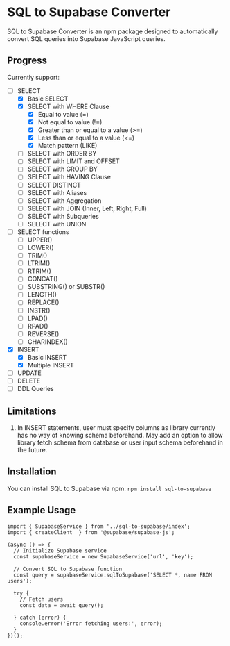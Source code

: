 # SQL to Supabase Converter

SQL to Supabase Converter is an npm package designed to automatically convert SQL queries into Supabase JavaScript queries.

## Progress

Currently support:
- [ ] SELECT
  - [x] Basic SELECT
  - [x] SELECT with WHERE Clause
    - [x] Equal to value (=)
    - [x] Not equal to value (!=)
    - [x] Greater than or equal to a value (>=)
    - [x] Less than or equal to a value (<=)
    - [x] Match pattern (LIKE)
  - [ ] SELECT with ORDER BY
  - [ ] SELECT with LIMIT and OFFSET
  - [ ] SELECT with GROUP BY
  - [ ] SELECT with HAVING Clause
  - [ ] SELECT DISTINCT
  - [ ] SELECT with Aliases
  - [ ] SELECT with Aggregation
  - [ ] SELECT with JOIN (Inner, Left, Right, Full)
  - [ ] SELECT with Subqueries
  - [ ] SELECT with UNION
- [ ] SELECT functions
  - [ ] UPPER()
  - [ ] LOWER()
  - [ ] TRIM()
  - [ ] LTRIM()
  - [ ] RTRIM()
  - [ ] CONCAT()
  - [ ] SUBSTRING() or SUBSTR()
  - [ ] LENGTH()
  - [ ] REPLACE()
  - [ ] INSTR()
  - [ ] LPAD()
  - [ ] RPAD()
  - [ ] REVERSE()
  - [ ] CHARINDEX()
- [x] INSERT
  - [x] Basic INSERT
  - [x] Multiple INSERT
- [ ] UPDATE
- [ ] DELETE
- [ ] DDL Queries

## Limitations
1. In INSERT statements, user must specify columns as library currently has no way of knowing schema beforehand. May add an option to allow library fetch schema from database or user input schema beforehand in the future.

## Installation
You can install SQL to Supabase via npm: `npm install sql-to-supabase`

## Example Usage
```
import { SupabaseService } from '../sql-to-supabase/index';
import { createClient  } from '@supabase/supabase-js';

(async () => {
  // Initialize Supabase service
  const supabaseService = new SupabaseService('url', 'key');
  
  // Convert SQL to Supabase function
  const query = supabaseService.sqlToSupabase('SELECT *, name FROM users');

  try {
    // Fetch users
    const data = await query();

  } catch (error) {
    console.error('Error fetching users:', error);
  }
})();
```